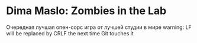 # Dima Maslo: Zombies in the Lab
Очередная лучшая опен-сорс игра от лучшей студии в мире
warning: LF will be replaced by CRLF the next time Git touches it
